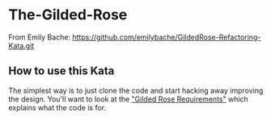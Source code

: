 # The-Gilded-Rose

From Emily Bache: https://github.com/emilybache/GildedRose-Refactoring-Kata.git

## How to use this Kata

The simplest way is to just clone the code and start hacking away improving the design. You'll want to look at the ["Gilded Rose Requirements"](https://github.com/emilybache/GildedRose-Refactoring-Kata/tree/master/GildedRoseRequirements.txt) which explains what the code is for.
